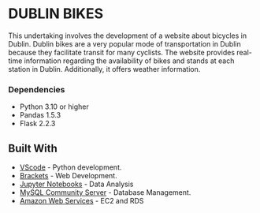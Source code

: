 # DUBLIN BIKES

This undertaking involves the development of a website about bicycles in Dublin.
Dublin bikes are a very popular mode of transportation in Dublin because they facilitate transit for many cyclists.
The website provides real-time information regarding the availability of bikes and stands at each station in Dublin.
Additionally, it offers weather information.


### Dependencies

- Python 3.10 or higher
- Pandas 1.5.3
- Flask 2.2.3

## Built With

- [VScode](https://code.visualstudio.com) - Python development.
- [Brackets](http://brackets.io/) - Web Development.
- [Jupyter Notebooks](http://jupyter.org/) - Data Analysis
- [MySQL Community Server](https://dev.mysql.com/downloads/mysql/) - Database Management.
- [Amazon Web Services](https://aws.amazon.com/) - EC2 and RDS
